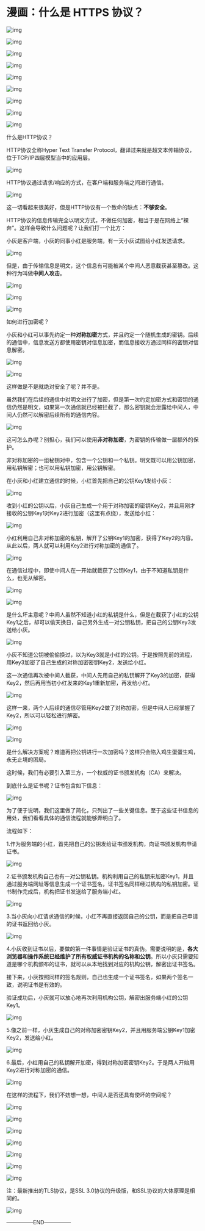 # 漫画：什么是 HTTPS 协议？



![img](图解https.assets/169759631dd9f8b5)

![img](图解https.assets/169759631ee658ba)

![img](图解https.assets/169759631e0e0d75)



![img](图解https.assets/169759631e5d5c7b)





![img](图解https.assets/169759631e2f7cca)





![img](图解https.assets/169759631dee296c)



![img](图解https.assets/169759633db910da)

![img](图解https.assets/169759633da72e12)

![img](图解https.assets/1697596346bc4faf)





什么是HTTP协议？



HTTP协议全称Hyper Text Transfer Protocol，翻译过来就是超文本传输协议，位于TCP/IP四层模型当中的应用层。



![img](图解https.assets/1697596346a4dbad)





HTTP协议通过请求/响应的方式，在客户端和服务端之间进行通信。



![img](图解https.assets/16975963470b7d09)





这一切看起来很美好，但是HTTP协议有一个致命的缺点：**不够安全**。



HTTP协议的信息传输完全以明文方式，不做任何加密，相当于是在网络上“裸奔”。这样会导致什么问题呢？让我们打一个比方：



小灰是客户端，小灰的同事小红是服务端，有一天小灰试图给小红发送请求。



![img](图解https.assets/1697596347a072f3)



但是，由于传输信息是明文，这个信息有可能被某个中间人恶意截获甚至篡改。这种行为叫做**中间人攻击**。



![img](图解https.assets/169759635a6aadcc)





![img](图解https.assets/169759636171e9af)

![img](图解https.assets/1697596364813ea9)



如何进行加密呢？



小灰和小红可以事先约定一种**对称加密**方式，并且约定一个随机生成的密钥。后续的通信中，信息发送方都使用密钥对信息加密，而信息接收方通过同样的密钥对信息解密。





![img](图解https.assets/16975963665dfcc5)





![img](图解https.assets/16975964b723e7d2)





这样做是不是就绝对安全了呢？并不是。



虽然我们在后续的通信中对明文进行了加密，但是第一次约定加密方式和密钥的通信仍然是明文，如果第一次通信就已经被拦截了，那么密钥就会泄露给中间人，中间人仍然可以解密后续所有的通信内容。





![img](图解https.assets/169759636a087b55)





这可怎么办呢？别担心，我们可以使用**非对称加密**，为密钥的传输做一层额外的保护。



非对称加密的一组秘钥对中，包含一个公钥和一个私钥。明文既可以用公钥加密，用私钥解密；也可以用私钥加密，用公钥解密。



在小灰和小红建立通信的时候，小红首先把自己的公钥Key1发给小灰：



![img](图解https.assets/169759637c8cad2f)



收到小红的公钥以后，小灰自己生成一个用于对称加密的密钥Key2，并且用刚才接收的公钥Key1对Key2进行加密（这里有点绕），发送给小红：



![img](图解https.assets/169759637e7c5a3f)



小红利用自己非对称加密的私钥，解开了公钥Key1的加密，获得了Key2的内容。从此以后，两人就可以利用Key2进行对称加密的通信了。





![img](图解https.assets/169759637f381ee4)



在通信过程中，即使中间人在一开始就截获了公钥Key1，由于不知道私钥是什么，也无从解密。



![img](图解https.assets/1697596388150ce3)



![img](图解https.assets/169759638d0d6284)



是什么坏主意呢？中间人虽然不知道小红的私钥是什么，但是在截获了小红的公钥Key1之后，却可以偷天换日，自己另外生成一对公钥私钥，把自己的公钥Key3发送给小灰。



![img](图解https.assets/1697596390efee08)





小灰不知道公钥被偷偷换过，以为Key3就是小红的公钥。于是按照先前的流程，用Key3加密了自己生成的对称加密密钥Key2，发送给小红。



这一次通信再次被中间人截获，中间人先用自己的私钥解开了Key3的加密，获得Key2，然后再用当初小红发来的Key1重新加密，再发给小红。



![img](图解https.assets/169759639ad79de8)



这样一来，两个人后续的通信尽管用Key2做了对称加密，但是中间人已经掌握了Key2，所以可以轻松进行解密。



![img](图解https.assets/16975963a0fbfbe4)

![img](图解https.assets/169759639fdb6435)





是什么解决方案呢？难道再把公钥进行一次加密吗？这样只会陷入鸡生蛋蛋生鸡，永无止境的困局。



这时候，我们有必要引入第三方，一个权威的证书颁发机构（CA）来解决。



到底什么是证书呢？证书包含如下信息：



![img](图解https.assets/16975963aa1841c5)





为了便于说明，我们这里做了简化，只列出了一些关键信息。至于这些证书信息的用处，我们看看具体的通信流程就能够弄明白了。



流程如下：



1.作为服务端的小红，首先把自己的公钥发给证书颁发机构，向证书颁发机构申请证书。





![img](图解https.assets/16975963a912a240)





2.证书颁发机构自己也有一对公钥私钥。机构利用自己的私钥来加密Key1，并且通过服务端网址等信息生成一个证书签名，证书签名同样经过机构的私钥加密。证书制作完成后，机构把证书发送给了服务端小红。





![img](图解https.assets/16975963b7f5d211)



3.当小灰向小红请求通信的时候，小红不再直接返回自己的公钥，而是把自己申请的证书返回给小灰。



![img](图解https.assets/16975963bfebae4d)





4.小灰收到证书以后，要做的第一件事情是验证证书的真伪。需要说明的是，**各大浏览器和操作系统已经维护了所有权威证书机构的名称和公钥**。所以小灰只需要知道是哪个机构颁布的证书，就可以从本地找到对应的机构公钥，解密出证书签名。



接下来，小灰按照同样的签名规则，自己也生成一个证书签名，如果两个签名一致，说明证书是有效的。



验证成功后，小灰就可以放心地再次利用机构公钥，解密出服务端小红的公钥Key1。





![img](图解https.assets/16975963c05ce7a5)





5.像之前一样，小灰生成自己的对称加密密钥Key2，并且用服务端公钥Key1加密Key2，发送给小红。



![img](图解https.assets/16975963cff2ec31)





6.最后，小红用自己的私钥解开加密，得到对称加密密钥Key2。于是两人开始用Key2进行对称加密的通信。



![img](图解https.assets/16975963cd964fe4)







在这样的流程下，我们不妨想一想，中间人是否还具有使坏的空间呢？



![img](图解https.assets/16975963d315effe)





![img](图解https.assets/16975963dc2e5dc5)



![img](图解https.assets/16975963e5d39d0f)







![img](图解https.assets/16975963ecf65896)

![img](图解https.assets/16975963f3c451dc)



![img](图解https.assets/16975963f4f9ac3b)



![img](图解https.assets/169759640707ca8a)





注：最新推出的TLS协议，是SSL 3.0协议的升级版，和SSL协议的大体原理是相同的。





![img](图解https.assets/16975963f5f0268a)



—————END—————




  